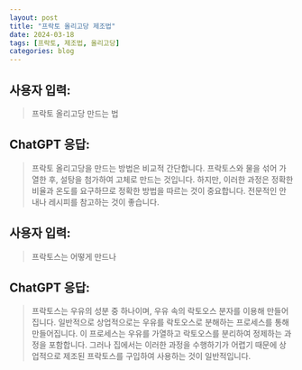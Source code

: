 ```yaml
---
layout: post
title: "프락토 올리고당 제조법"
date: 2024-03-18
tags: [프락토, 제조법, 올리고당]
categories: blog
---
```


## 사용자 입력:
> 프락토 올리고당 만드는 법

## ChatGPT 응답:
> 프락토 올리고당을 만드는 방법은 비교적 간단합니다. 프락토스와 물을 섞어 가열한 후, 설탕을 첨가하여 고체로 만드는 것입니다. 하지만, 이러한 과정은 정확한 비율과 온도를 요구하므로 정확한 방법을 따르는 것이 중요합니다. 전문적인 안내나 레시피를 참고하는 것이 좋습니다.

## 사용자 입력:
> 프락토스는 어떻게 만드나

## ChatGPT 응답:
> 프락토스는 우유의 성분 중 하나이며, 우유 속의 락토오스 분자를 이용해 만들어집니다. 일반적으로 상업적으로는 우유를 락토오스로 분해하는 프로세스를 통해 만들어집니다. 이 프로세스는 우유를 가열하고 락토오스를 분리하여 정제하는 과정을 포함합니다. 그러나 집에서는 이러한 과정을 수행하기가 어렵기 때문에 상업적으로 제조된 프락토스를 구입하여 사용하는 것이 일반적입니다.

